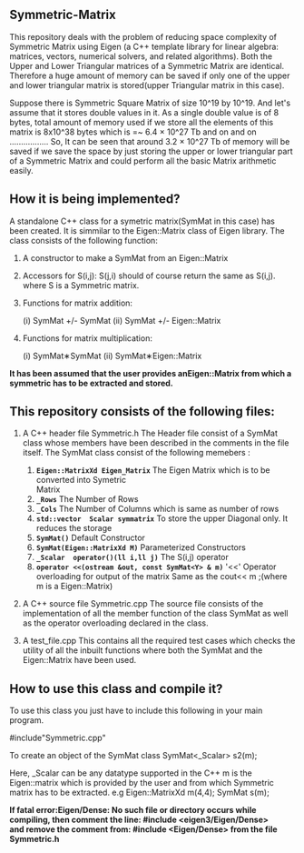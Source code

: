 Symmetric-Matrix
--------------------------------------------------------------------------------------------------------------
This repository deals with the problem of reducing  space complexity of Symmetric Matrix using Eigen
(a C++ template library for linear algebra: matrices, vectors, numerical solvers, and related algorithms).
Both the Upper and Lower Triangular matrices of a Symmetric Matrix are identical. Therefore a huge amount of
memory can be saved if only one of the upper and lower triangular matrix is stored(upper Triangular matrix 
in this case).

Suppose there is Symmetric Square Matrix of size 10^19 by 10^19. And let's assume that it stores double values
in it. As a single double value is of 8 bytes, total amount of memory used if we store all the elements of this matrix is 8x10^38 bytes which is =~ 6.4 × 10^27 Tb and on and on .................
So, It can be seen that around 3.2 × 10^27 Tb of memory will be saved if we  save the space by just storing the upper or lower triangular part of a Symmetric Matrix and could perform all the basic Matrix arithmetic easily.


How it is being implemented?
----------------------------------------------------------------------------------------------------------------
A standalone C++ class for a symetric matrix(SymMat in this case) has been created. It is simmilar to 
the Eigen::Matrix class of Eigen library.
The class consists of the following function:
1. A constructor to make a SymMat from an Eigen::Matrix
2. Accessors for S(i,j): S(j,i) should of course return the same as S(i,j). where S is a Symmetric matrix.
3. Functions for matrix addition:

   (i)  SymMat +/- SymMat
   (ii) SymMat +/- Eigen::Matrix
4. Functions for matrix multiplication:

   (i)  SymMat∗SymMat
   (ii) SymMat∗Eigen::Matrix


**It has been assumed that the user provides anEigen::Matrix from which a symmetric has to be extracted and stored.**

This repository consists of the following files:
-----------------------------------------------------------------------------------------------------------------
1. A C++ header file Symmetric.h
   The Header file consist of a SymMat class whose members have been described in the comments in the file itself.
   The SymMat class consist of the following memebers :
   1. **```Eigen::MatrixXd Eigen_Matrix```**			 The Eigen Matrix which is to be converted into Symetric 	
   														 Matrix 
   2. **```_Rows```**								     The Number of Rows
   3. **```_Cols```**									 The Number of Columns which is same as number of rows
   4. **```std::vector  Scalar symmatrix```**			 To store the upper Diagonal only. It reduces  the storage
   5. **```SymMat()```**							     Default Constructor
   6. **```SymMat(Eigen::MatrixXd M)```**  				 Parameterized Constructors
   7. **```_Scalar  operator()(ll i,ll j)```**			 The S(i,j) operator
   8. **```operator <<(ostream &out, const SymMat<Y> & m)```**  '<<' Operator overloading for output of the matrix 
   																   Same as the cout<< m ;(where m is a Eigen::Matrix)

2. A C++ source file Symmetric.cpp
	The source file consists of the implementation of all the member function of the class SymMat as well as the operator overloading declared in the class.

3. A test_file.cpp 
	This contains all the required test cases which checks the utility of all the inbuilt functions where both the SymMat and the Eigen::Matrix have been used.



How to use this class and compile it?
--------------------------------------------------------------------------------------------------------------------

To use this class you just have to include this following in your main program.
   
   #include"Symmetric.cpp"

   To create an object of the SymMat class 
   SymMat<_Scalar> s2(m);
   
   Here, _Scalar can be any datatype supported in the C++
   	     m is the Eigen::matrix which is  provided by the user and from which Symmetric  matrix has to be extracted.
   	 e.g 
   	 	Eigen::MatrixXd m(4,4); 
   	 	SymMat<double> s(m);


**If 
	fatal error:Eigen/Dense: No such file or directory
	occurs  while compiling, then comment the line:
	#include <eigen3/Eigen/Dense>  
	and	remove the comment from:
	#include <Eigen/Dense> from the file Symmetric.h**





	

